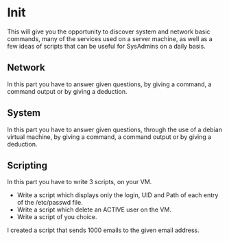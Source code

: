# Init

This will give you the opportunity to discover system and network
basic commands, many of the services used on a server machine, as well as a few ideas of
scripts that can be useful for SysAdmins on a daily basis.

## Network

In this part you have to answer given questions, by giving a command, a command output or by giving a deduction.

## System

In this part you have to answer given questions, through the use of a debian virtual machine, by giving a command, a command output or by giving a deduction.

## Scripting

In this part you have to write 3 scripts, on your VM.
 - Write a script which displays only the login, UID and Path of each entry of the
/etc/passwd file.
 - Write a script which delete an ACTIVE user on the VM.
 - Write a script of you choice.
 
I created a script that sends 1000 emails to the given email address.
